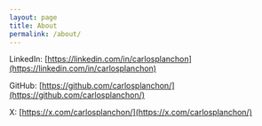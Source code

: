 ```yaml
---
layout: page
title: About
permalink: /about/
---
```


LinkedIn: [https://linkedin.com/in/carlosplanchon](https://linkedin.com/in/carlosplanchon)

GitHub: [https://github.com/carlosplanchon/](https://github.com/carlosplanchon/)

X: [https://x.com/carlosplanchon/](https://x.com/carlosplanchon/)

[jekyll-organization]: https://github.com/jekyll
